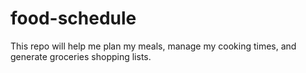 # food-schedule
This repo will help me plan my meals, manage my cooking times, and generate groceries shopping lists.
